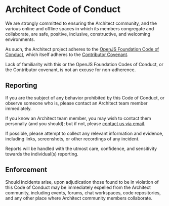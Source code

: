 # Architect Code of Conduct

We are strongly committed to ensuring the Architect community, and the various online and offline spaces in which its members congregate and collaborate, are safe, positive, inclusive, constructive, and welcoming environments.

As such, the Architect project adheres to the [OpenJS Foundation Code of Conduct](https://github.com/openjs-foundation/cross-project-council/blob/master/CODE_OF_CONDUCT.md), which itself adheres to the [Contributor Covenant](https://www.contributor-covenant.org).

Lack of familiarity with this or the OpenJS Foundation Codes of Conduct, or the Contributor covenant, is not an excuse for non-adherence.

## Reporting

If you are the subject of any behavior prohibited by this Code of Conduct, or observe someone who is, please contact an Architect team member immediately.

If you know an Architect team member, you may wish to contact them personally (and you should); but if not, please [contact us via email](mailto:conduct@arc.codes).

If possible, please attempt to collect any relevant information and evidence, including links, screenshots, or other recordings of any incident.

Reports will be handled with the utmost care, confidence, and sensitivity towards the individual(s) reporting.

## Enforcement

Should incidents arise, upon adjudication those found to be in violation of this Code of Conduct may be immediately expelled from the Architect community, including events, forums, chat workspaces, code repositories, and any other place where Architect community members collaborate.
